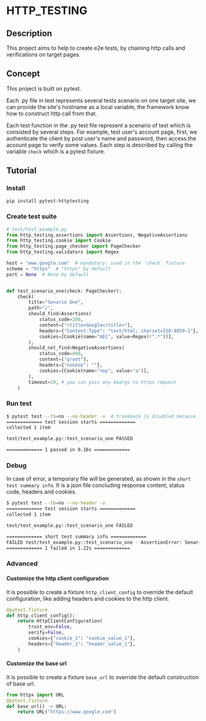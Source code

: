 # HTTP_TESTING

## Description
This project aims to help to create e2e tests, by chaining http calls and verifications on target pages.

## Concept
This project is built on pytest.

Each .py file in test represents several tests scenario on one target site, we can provide the site's hostname
as a local variable, the framework know how to construct http call from that.

Each test function in the .py test file represent a scenario of test which is consisted by several steps. For example,
test user's account page, first, we authenticate the client by post user's name and password,
then access the account page to verify some values. Each step is described by calling the variable `check`
which is a pytest fixture.

## Tutorial
### Install
```bash
pip install pytest-httptesting
```

### Create test suite
```python
# test/test_example.py
from http_testing.assertions import Assertions, NegativeAssertions
from http_testing.cookie import Cookie
from http_testing.page_checker import PageChecker
from http_testing.validators import Regex

host = "www.google.com"  # mandatory: used in the `check` fixture
scheme = "https"  # "https" by default
port = None  # None by default


def test_scenario_one(check: PageChecker):
    check(
        title="Senario One",
        path="/",
        should_find=Assertions(
            status_code=200,
            content=["<title>Google</title>"],
            headers={"Content-Type": "text/html; charset=ISO-8859-1"},
            cookies=[Cookie(name="AEC", value=Regex(r".*"))],
        ),
        should_not_find=NegativeAssertions(
            status_code=400,
            content=["groot"],
            headers={"nooooo": ""},
            cookies=[Cookie(name="nop", value="a")],
        ),
        timeout=10, # you can pass any kwargs to httpx request
    )
```

### Run test
```bash
$ pytest test --tb=no --no-header -v  # traceback is disabled because it is not very useful to anayse the functional error
============= test session starts =============
collected 1 item

test/test_example.py::test_scenario_one PASSED

============= 1 passed in 0.16s =============

```

### Debug
In case of error, a temporary file will be generated, as shown in the `short test summary info`. It is a json file concluding
response content, status code, headers and cookies.
```bash
$ pytest test --tb=no --no-header -v
============= test session starts =============
collected 1 item

test/test_example.py::test_scenario_one FAILED

============= short test summary info =============
FAILED test/test_example.py::test_scenario_one - AssertionError: Senario One - 'Content-Typessss':'text/html; charset=ISO-8859-1' not found in headers on page 'https://www.google.com/' - please check file '/tmp/tmptaowd2u5'
============= 1 failed in 1.22s =============

```

### Advanced
#### Customize the http client configuration
It is possible to create a fixture `http_client_config` to override the default configuration, like adding headers and cookies to the http client.
```python
@pytest.fixture
def http_client_config():
    return HttpClientConfiguration(
        trust_env=False,
        verify=False,
        cookies={"cookie_1": "cookie_value_1"},
        headers={"header_1": "header_value_1"},
    )
```

#### Customize the base url
It is possible to create a fixture `base_url` to override the default construction of base url.
```python
from httpx import URL
@pytest.fixture
def base_url() -> URL:
    return URL("https://www.google.com")
```
